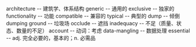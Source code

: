 architecture        -- 建筑学、体系结构
generic             -- 通用的
exclusive           -- 独家的
functionality       -- 功能
compatible          -- 兼容的
typical             -- 典型的
dump                -- 倾倒
dumping ground      -- 垃圾场
occlude             -- 遮挡
inadequacy          -- 不足（质量、状态、数量的不足）
account             -- 动词：考虑
data-mangling       -- 数据处理
essential           -- adj. 完全必要的，基本的；n. 必需品
